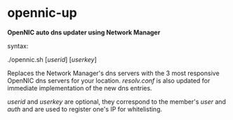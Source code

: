 # opennic-up

**OpenNIC auto dns updater using Network Manager**

syntax:

./opennic.sh [*userid*] [*userkey*]

Replaces the Network Manager's dns servers with the 3 most responsive OpenNIC dns servers for your location. _resolv.conf_ is also updated for immediate implementation of the new dns entries.

*userid* and *userkey* are optional, they correspond to the member's *user* and *auth* and are used to register one's IP for whitelisting.
